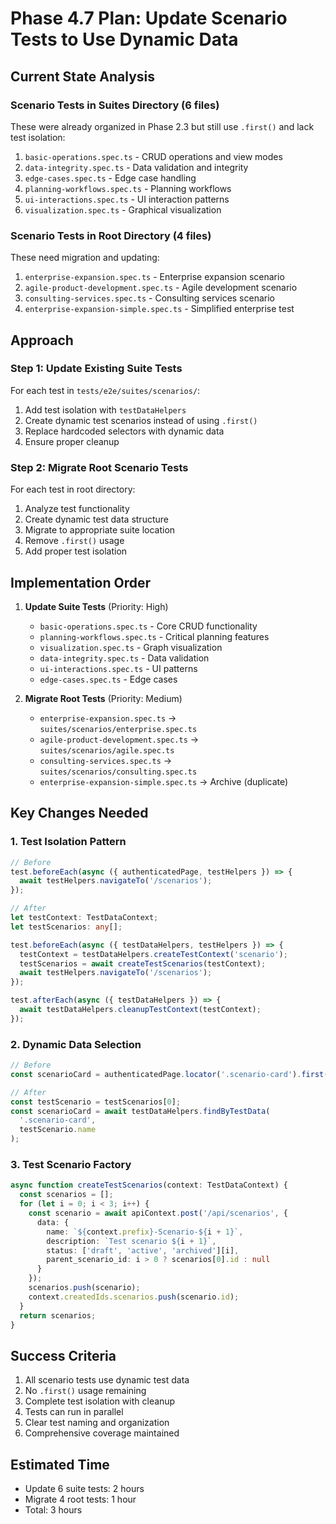 # Phase 4.7 Plan: Update Scenario Tests to Use Dynamic Data

## Current State Analysis

### Scenario Tests in Suites Directory (6 files)
These were already organized in Phase 2.3 but still use `.first()` and lack test isolation:
1. `basic-operations.spec.ts` - CRUD operations and view modes
2. `data-integrity.spec.ts` - Data validation and integrity
3. `edge-cases.spec.ts` - Edge case handling
4. `planning-workflows.spec.ts` - Planning workflows
5. `ui-interactions.spec.ts` - UI interaction patterns
6. `visualization.spec.ts` - Graphical visualization

### Scenario Tests in Root Directory (4 files)
These need migration and updating:
1. `enterprise-expansion.spec.ts` - Enterprise expansion scenario
2. `agile-product-development.spec.ts` - Agile development scenario
3. `consulting-services.spec.ts` - Consulting services scenario
4. `enterprise-expansion-simple.spec.ts` - Simplified enterprise test

## Approach

### Step 1: Update Existing Suite Tests
For each test in `tests/e2e/suites/scenarios/`:
1. Add test isolation with `testDataHelpers`
2. Create dynamic test scenarios instead of using `.first()`
3. Replace hardcoded selectors with dynamic data
4. Ensure proper cleanup

### Step 2: Migrate Root Scenario Tests
For each test in root directory:
1. Analyze test functionality
2. Create dynamic test data structure
3. Migrate to appropriate suite location
4. Remove `.first()` usage
5. Add proper test isolation

## Implementation Order

1. **Update Suite Tests** (Priority: High)
   - `basic-operations.spec.ts` - Core CRUD functionality
   - `planning-workflows.spec.ts` - Critical planning features
   - `visualization.spec.ts` - Graph visualization
   - `data-integrity.spec.ts` - Data validation
   - `ui-interactions.spec.ts` - UI patterns
   - `edge-cases.spec.ts` - Edge cases

2. **Migrate Root Tests** (Priority: Medium)
   - `enterprise-expansion.spec.ts` → `suites/scenarios/enterprise.spec.ts`
   - `agile-product-development.spec.ts` → `suites/scenarios/agile.spec.ts`
   - `consulting-services.spec.ts` → `suites/scenarios/consulting.spec.ts`
   - `enterprise-expansion-simple.spec.ts` → Archive (duplicate)

## Key Changes Needed

### 1. Test Isolation Pattern
```typescript
// Before
test.beforeEach(async ({ authenticatedPage, testHelpers }) => {
  await testHelpers.navigateTo('/scenarios');
});

// After
let testContext: TestDataContext;
let testScenarios: any[];

test.beforeEach(async ({ testDataHelpers, testHelpers }) => {
  testContext = testDataHelpers.createTestContext('scenario');
  testScenarios = await createTestScenarios(testContext);
  await testHelpers.navigateTo('/scenarios');
});

test.afterEach(async ({ testDataHelpers }) => {
  await testDataHelpers.cleanupTestContext(testContext);
});
```

### 2. Dynamic Data Selection
```typescript
// Before
const scenarioCard = authenticatedPage.locator('.scenario-card').first();

// After
const testScenario = testScenarios[0];
const scenarioCard = await testDataHelpers.findByTestData(
  '.scenario-card',
  testScenario.name
);
```

### 3. Test Scenario Factory
```typescript
async function createTestScenarios(context: TestDataContext) {
  const scenarios = [];
  for (let i = 0; i < 3; i++) {
    const scenario = await apiContext.post('/api/scenarios', {
      data: {
        name: `${context.prefix}-Scenario-${i + 1}`,
        description: `Test scenario ${i + 1}`,
        status: ['draft', 'active', 'archived'][i],
        parent_scenario_id: i > 0 ? scenarios[0].id : null
      }
    });
    scenarios.push(scenario);
    context.createdIds.scenarios.push(scenario.id);
  }
  return scenarios;
}
```

## Success Criteria

1. All scenario tests use dynamic test data
2. No `.first()` usage remaining
3. Complete test isolation with cleanup
4. Tests can run in parallel
5. Clear test naming and organization
6. Comprehensive coverage maintained

## Estimated Time
- Update 6 suite tests: 2 hours
- Migrate 4 root tests: 1 hour
- Total: 3 hours